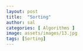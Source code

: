 ```yaml
---
layout: post
title:  "Sorting"
author: sal
categories: [ Algorithms ]
image: assets/images/13.jpg
tags: [Sorting]
---
```

### 
